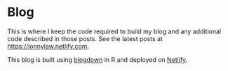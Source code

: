 # Blog

This is where I keep the code required to build my blog and any additional code described in those posts. See the latest posts at https://jonnylaw.netlify.com.

This blog is built using [blogdown](https://bookdown.org/yihui/blogdown/) in R and deployed on [Netlify](https://netlify.com).
